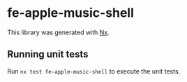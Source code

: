 # fe-apple-music-shell

This library was generated with [Nx](https://nx.dev).

## Running unit tests

Run `nx test fe-apple-music-shell` to execute the unit tests.

